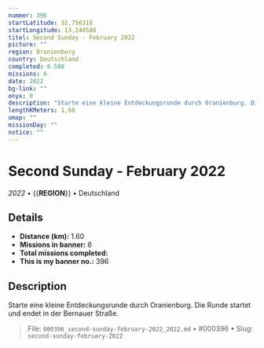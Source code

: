 ```yaml
---
nummer: 396
startLatitude: 52,756318
startLongitude: 13,244588
titel: Second Sunday - February 2022
picture: ""
region: Oranienburg
country: Deutschland
completed: 8.508
missions: 6
date: 2022
bg-link: ""
onyx: 0
description: "Starte eine kleine Entdeckungsrunde durch Oranienburg. Die Runde startet und endet in der Bernauer Straße."
lengthKMeters: 1,60
umap: ""
missionDay: ""
notice: ""
---
```

# Second Sunday - February 2022

*2022* • {{__REGION__}} • Deutschland





## Details
- **Distance (km):** 1.60
- **Missions in banner:** 6
- **Total missions completed:** 
- **This is my banner no.:** 396



## Description
Starte eine kleine Entdeckungsrunde durch Oranienburg. Die Runde startet und endet in der Bernauer Straße.




> File: `000396_second-sunday-february-2022_2022.md` • #000396 • Slug: `second-sunday-february-2022`
